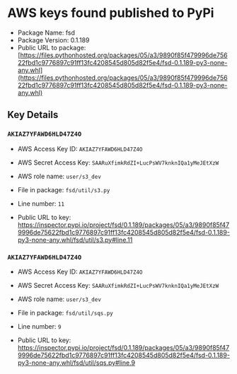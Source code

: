 # AWS keys found published to PyPi

* Package Name: fsd
* Package Version: 0.1.189
* Public URL to package: [https://files.pythonhosted.org/packages/05/a3/9890f85f479996de75622fbd1c9776897c91ff13fc4208545d805d82f5e4/fsd-0.1.189-py3-none-any.whl](https://files.pythonhosted.org/packages/05/a3/9890f85f479996de75622fbd1c9776897c91ff13fc4208545d805d82f5e4/fsd-0.1.189-py3-none-any.whl)

## Key Details

### `AKIAZ7YFAWD6HLD47Z4O`

* AWS Access Key ID: `AKIAZ7YFAWD6HLD47Z4O`
* AWS Secret Access Key: `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` 
* AWS role name: `user/s3_dev`
* File in package: `fsd/util/s3.py`
* Line number: `11`

* Public URL to key: https://inspector.pypi.io/project/fsd/0.1.189/packages/05/a3/9890f85f479996de75622fbd1c9776897c91ff13fc4208545d805d82f5e4/fsd-0.1.189-py3-none-any.whl/fsd/util/s3.py#line.11



### `AKIAZ7YFAWD6HLD47Z4O`

* AWS Access Key ID: `AKIAZ7YFAWD6HLD47Z4O`
* AWS Secret Access Key: `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` 
* AWS role name: `user/s3_dev`
* File in package: `fsd/util/sqs.py`
* Line number: `9`

* Public URL to key: https://inspector.pypi.io/project/fsd/0.1.189/packages/05/a3/9890f85f479996de75622fbd1c9776897c91ff13fc4208545d805d82f5e4/fsd-0.1.189-py3-none-any.whl/fsd/util/sqs.py#line.9


